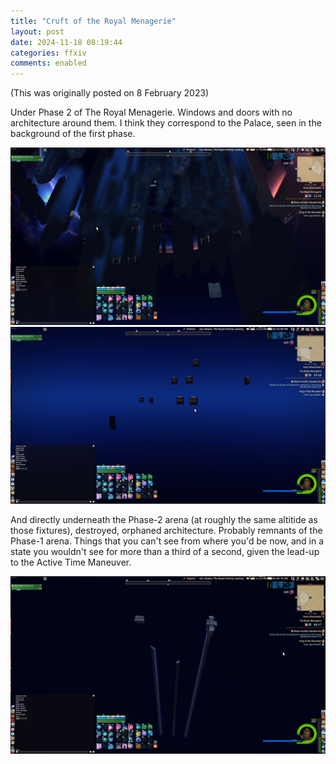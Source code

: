 ```yaml
---
title: "Cruft of the Royal Menagerie"
layout: post
date: 2024-11-18 08:19:44
categories: ffxiv
comments: enabled
---
```

(This was originally posted on 8 February 2023)

Under Phase 2 of The Royal Menagerie. Windows and doors with no architecture around them. I think they correspond to the Palace, seen in the background of the first phase.  

<center><a href="https://raw.githubusercontent.com/Nox13last/nox13last.github.io/refs/heads/main/_uploads/Menagerie_1.png"><img src="https://raw.githubusercontent.com/Nox13last/nox13last.github.io/refs/heads/main/_uploads/Menagerie_1.png" alt="Image" width="600"></a></center>  
<center><a href="https://raw.githubusercontent.com/Nox13last/nox13last.github.io/refs/heads/main/_uploads/Menagerie_2.png"><img src="https://raw.githubusercontent.com/Nox13last/nox13last.github.io/refs/heads/main/_uploads/Menagerie_2.png" alt="Image" width="600"></a></center>

And directly underneath the Phase-2 arena (at roughly the same altitide as those fixtures), destroyed, orphaned architecture. Probably remnants of the Phase-1 arena. Things that you can't see from where you'd be now, and in a state you wouldn't see for more than a third of a second, given the lead-up to the Active Time Maneuver.  
<center><a href="https://raw.githubusercontent.com/Nox13last/nox13last.github.io/refs/heads/main/_uploads/Menagerie_3.png"><img src="https://raw.githubusercontent.com/Nox13last/nox13last.github.io/refs/heads/main/_uploads/Menagerie_3.png" alt="Image" width="600"></a></center>


